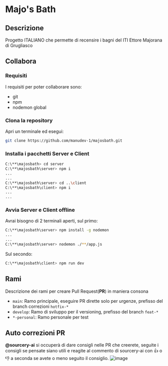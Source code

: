 # Majo's Bath

## Descrizione
Progetto ITALIANO che permette di recensire i bagni del ITI Ettore Majorana di Grugliasco

## Collabora

### Requisiti
I requisiti per poter collaborare sono:
- git
- npm
- nodemon global

### Clona la repository
Apri un terminale ed esegui:
```bash
git clone https://github.com/manudev-1/majosbath.git
```

### Installa i pacchetti Server e Client
```bash
C:\**\majosbath> cd server
C:\**\majosbath\server> npm i
...
...
C:\**\majosbath\server> cd ..\client
C:\**\majosbath\client> npm i
...
...
```

### Avvia Server e Client offline
Avrai bisogno di 2 terminali aperti, sul primo:
```bash
C:\**\majosbath\server> npm install -g nodemon
...
...
C:\**\majosbath\server> nodemon ./**/app.js
```
Sul secondo:
```bash
C:\**\majosbath\client> npm run dev 
```

## Rami
Descrizione dei rami per creare Pull Request(**PR**) in maniera consona

- `main`: Ramo principale, eseguire PR dirette solo per urgenze, prefisso del branch correzioni `hotfix-*`
- `develop`: Ramo di sviluppo per il versioning, prefisso del branch `feat-*`
- `*-personal`: Ramo personale per test

## Auto correzioni PR
**@sourcery-ai** si occuperà di dare consigli nelle PR che creerete, seguite i consigli se pensate siano utili e reagite al commento di sourcery-ai con 👍 o 👎 a seconda se avete o meno seguito il consiglio.
![image](https://github.com/user-attachments/assets/dd3c49d5-46fe-4290-a9f1-f19a7bea9408)
